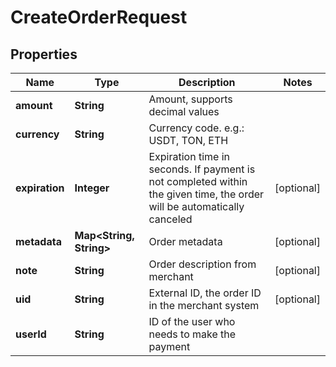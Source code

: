 

# CreateOrderRequest


## Properties

Name | Type | Description | Notes
------------ | ------------- | ------------- | -------------
**amount** | **String** | Amount, supports decimal values | 
**currency** | **String** | Currency code. e.g.: USDT, TON, ETH | 
**expiration** | **Integer** | Expiration time in seconds. If payment is not completed within the given time, the order will be automatically canceled |  [optional]
**metadata** | **Map&lt;String, String&gt;** | Order metadata |  [optional]
**note** | **String** | Order description from merchant |  [optional]
**uid** | **String** | External ID, the order ID in the merchant system |  [optional]
**userId** | **String** | ID of the user who needs to make the payment | 



